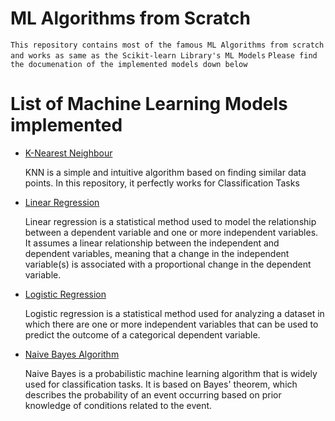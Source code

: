 # ML Algorithms from Scratch
`This repository contains most of the famous ML Algorithms from scratch and works as same as the Scikit-learn Library's ML Models`
`Please find the documenation of the implemented models down below`

<h1>List of Machine Learning Models implemented</h1>

<ul>
    <li>
        <a href = "https://github.com/ravin-d-27/ML_Algo_From_Scratch/blob/main/Supervised_Models/KNN_Implementation/KNN_Documentation.md">K-Nearest Neighbour</a>
        <p>KNN is a simple and intuitive algorithm based on finding similar data points. In this repository, it perfectly works for Classification Tasks</p>
    </li>
    <li>
        <a href = "https://github.com/ravin-d-27/ML_Algo_From_Scratch/blob/main/Supervised_Models/Linear_Regression_Implementation/Linear_Regression_Documentation.md">Linear Regression</a>
        <p>Linear regression is a statistical method used to model the relationship between a dependent variable and one or more independent variables. It assumes a linear relationship between the independent and dependent variables, meaning that a change in the independent variable(s) is associated with a proportional change in the dependent variable.</p>
    </li>
    <li>
        <a href = "https://github.com/ravin-d-27/ML_Algo_From_Scratch/blob/main/Supervised_Models/Logistic_Regression_Implementation/Logistic_Regression_Documenation.md">Logistic Regression</a>
        <p>Logistic regression is a statistical method used for analyzing a dataset in which there are one or more independent variables that can be used to predict the outcome of a categorical dependent variable.</p>
    </li>
    <li>
        <a href = "https://github.com/ravin-d-27/ML_Algo_From_Scratch/blob/main/Supervised_Models/Naive_Bayes_Implementation/Naive_Bayes_Documentation.md">Naive Bayes Algorithm</a>
        <p>Naive Bayes is a probabilistic machine learning algorithm that is widely used for classification tasks. It is based on Bayes' theorem, which describes the probability of an event occurring based on prior knowledge of conditions related to the event.</p>
    </li>
    
    
</ul>

</body>

